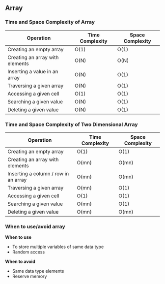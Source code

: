 ## Array

### Time and Space Complexity of Array

| Operation                       | Time Complexity | Space Complexity |
|---------------------------------|-----------------|------------------|
| Creating an empty array         | O(1)            | O(1)             |
| Creating an array with elements | O(N)            | O(N)             |
| Inserting a value in an array   | O(N)            | O(1)             |
| Traversing a given array        | O(N)            | O(1)             |
| Accessing a given cell          | O(1)            | O(1)             |
| Searching a given value         | O(N)            | O(1)             |
| Deleting a given value          | O(N)            | O(1)             |

### Time and Space Complexity of Two Dimensional Array
| Operation                            | Time Complexity | Space Complexity |
|--------------------------------------|-----------------|------------------|
| Creating an empty array              | O(1)            | O(1)             |
| Creating an array with elements      | O(mn)           | O(mn)            |
| Inserting a column / row in an array | O(mn)           | O(mn)            |
| Traversing a given array             | O(mn)           | O(1)             |
| Accessing a given cell               | O(1)            | O(1)             |
| Searching a given value              | O(mn)           | O(1)             |
| Deleting a given value               | O(mn)           | O(mn)            |

### When to use/avoid array

**When to use**
- To store multiple variables of same data type
- Random access

**When to avoid**
- Same data type elements 
- Reserve memory